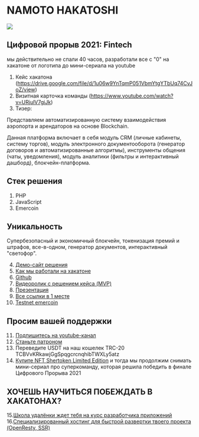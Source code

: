 
# NAMOTO HAKATOSHI

![](https://sher.gtfb.tech/storage/media/2021/09/WvBg2gxbpJjnSGO1JfVsIKhHY8gOaQ9XNCCq1nIE.jpg)


## Цифровой прорыв 2021: Fintech


мы действительно не спали 40 часов, разработали все с "0" на хакатоне от логотипа до мини-сериала на youtube

1. Кейс хакатона
 (https://drive.google.com/file/d/1u06w9YnTqmP051VbmYtgYTbUq74CvJoZ/view)
 2. Визитная карточка команды
 (https://www.youtube.com/watch?v=URjulV7giJk)
 3. Тизер:

Представляем автоматизированную систему взаимодействия аэропорта и арендаторов на основе Blockchain.

Данная платформа включает в себя модуль CRM (личные кабинеты, систему торгов), модуль электронного документооборота (генератор договоров и автоматизированные алгоритмы), инструменты общения (чаты, уведомления), модуль аналитики (фильтры и интерактивный дашборд), блокчейн-платформа.

## Стек решения
1. PHP
2. JavaScript
3. Emercoin

## Уникальность

Супербезопасный и экономичный блокчейн, токенизация премий и штрафов, все-в-одном, генератор документов, интерактивный "светофор".


4. [Демо-сайт решения](https://sher.gtfb.tech/)
 5. [Как мы работали на хакатоне](https://www.youtube.com/watch?v=SVPnLOfucjU)
 6. [Github](https://github.com/hakatosi/namoto)
 7. [Видеоролик с решением кейса (MVP)](https://www.youtube.com/watch?v=mKDul6X056w)
 8. [Презентация](https://docs.google.com/presentation/d/e/2PACX-1vTdVeP7q6yNP_D-WELsLzuyovA2128q9Q4iBFgcyTwhLPT7Ps0OID26Vh_KVtm8LF00kMU_sBeKq-La/pub?start=false&loop=false&delayms=3000)
 9. [Все ссылки в 1 месте](https://sher.gtfb.tech/link)
 10. [Testnet emercoin](https://testnet.emercoin.com/nvs)

## Просим вашей поддержки
11. [Подпишитесь на youtube-канал](https://www.youtube.com/channel/UCRl4sVWv9syHt-vPIWTclyw)
12. [Станьте патроном](https://www.patreon.com/namotohackatosi)
13. Переведите USDT на наш кошелек TRC-20 TCBVvKRkawjGgSpqgcrcnqhibTWXLy5atz
14. [Купите NFT Shertoken Limited Edition](https://opensea.io/assets/matic/0x2953399124f0cbb46d2cbacd8a89cf0599974963/89030521400475771202092278272834531495099024783958113967961244390934987145217/) и тогда мы продолжим снимать мини-сериал про суперкоманду, которая решила победить в финале Цифрового Прорыва 2021

## ХОЧЕШЬ НАУЧИТЬСЯ ПОБЕЖДАТЬ В ХАКАТОНАХ?

15.[Школа удалёнки ждет тебя на курс разработчика приложений](https://acdmx.ru/)
16.[Специализированный хостинг для быстрой развертки твоего проекта (OpenResty, SSR)](https://new.gtfb.host/)